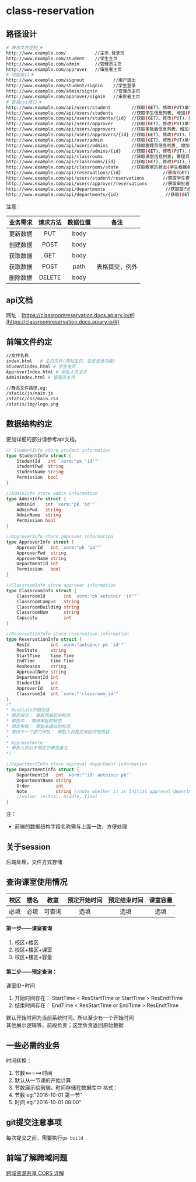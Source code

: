 # class-reservation
## 路径设计
```bash
# 静态文件控制 #
http://www.example.com/           //主页,登录页
http://www.example.com/student    //学生主页
http://www.example.com/admin      //管理员主页
http://www.example.com/approver   //审批者主页
# 功能接口 #
http://www.example.com/signout           //用户退出
http://www.example.com/student/signin    //学生登录
http://www.example.com/admin/signin      //管理员主页
http://www.example.com/approver/signin   //审批者主页
# 数据api接口 #
http://www.example.com/api/users/student        //获取(GET)、修改(PUT)单个学生信息(通过session); 当前登录用户
http://www.example.com/api/users/students       //获取学生信息列表, 增加(POST)学生信息; 管理员权限 
http://www.example.com/api/users/students/{id}  //获取(GET)、修改(PUT)、删除(DELETE)单个学生信息(通过id); 管理员权限
http://www.example.com/api/users/approver       //获取(GET)、修改(PUT)单个审批者信息(通过session); 当前登录用户
http://www.example.com/api/users/approvers      //获取审批者信息列表，增加(POST)审批者信息; 管理员权限
http://www.example.com/api/users/approvers/{id} //获取(GET)、修改(PUT)、删除(DELETE)单个审批者信息(通过id); 管理员权限
http://www.example.com/api/user/admin           //获取(GET)、修改(PUT)单个管理员信息(通过session); 当前登录用户
http://www.example.com/api/users/admins         //获取管理员信息列表, 增加(POST)管理员信息; 管理员权限
http://www.example.com/api/users/admins/{id}    //获取(GET)、修改(PUT)、删除(DELETE)单个管理员信息(通过id); 管理员权限
http://www.example.com/api/classrooms           //获取课室信息列表; 管理员权限
http://www.example.com/api/classrooms/{id}      //获取(GET)、修改(PUT)、删除(DELETE)、增加(POST)单个课室信息;获取为所有人，增删改为管理员权限
http://www.example.com/api/classrooms/state     //获取教室的状态(学生根据各种条件查询可用教室); 学生权限
http://www.example.com/api/reservations/{id}                //获取(GET)、修改(PUT)、删除(DELETE)单个预定信息(通过id); 当前登录用户
http://www.example.com/api/users/student/reservations       //获取学生查询的课室预定信息,增加(POST)课室预定; 当前登录用户
http://www.example.com/api/users/approver/reservations      //获取审批者查询的课室预定信息; 当前登录用户
http://www.example.com/api/departments                       //获取部门信息列表,增加(POST)单个部门信息; 管理员权限
http://www.example.com/api/departments/{id}                  //获取(GET)、修改(PUT)、删除(DELETE)单个课室信息;管理员权限
```

注意：

|业务需求|请求方法|数据位置|备注|
:-:|:-:|:-:|:-:
|更新数据|PUT|body|
|创建数据|POST|body|
|获取数据|GET|body|
|获取数据|POST|path|表格提交，例外|
|删除数据|DELETE|body|

## api文档

网址：[https://classroomreservation.docs.apiary.io/#](https://classroomreservation.docs.apiary.io/#)

## 前端文件约定
```bash
//文件名称
index.html   # 主页文件(网站主页，包含登录功能)
StudentIndex.html # 学生主页
ApproverIndex.html # 审批人员主页
AdminIndex.html # 管理员主页

//静态文件路径,eg:
/static/js/main.js
/static/css/main.css
/statis/img/logo.png
```

## 数据结构约定
更加详细的部分请参考api文档。
```go
// StudentInfo store student information
type StudentInfo struct {
	StudentId   int `xorm:"pk 'id'"`
	StudentPwd  string
	StudentName string
	Permission  bool
}

//AdminInfo store admin information
type AdminInfo struct {
	AdminId    int `xorm:"pk 'id'"`
	AdminPwd   string
	AdminName  string
	Permission bool
}

//ApproverInfo store approver information
type ApproverInfo struct {
	ApproverId   int `xorm:"pk 'id'"`
	ApproverPwd  string
	ApproverName string
	DepartmentId int
	Permission   bool
}

//ClassroomInfo store approver information
type ClassroomInfo struct {
	ClassroomId       int `xorm:"pk autoincr 'id'"`
	ClassroomCampus   string
	ClassroomBuilding string
	ClassroomNum      string
	Capicity          int
}

//ReservationInfo store reservation information
type ReservationInfo struct {
	ResId        int `xorm:"autoincr pk 'id'"`
	ResState     string
	StartTime    time.Time
	EndTime      time.Time
	ResReason    string
	ApprovalNote string
	DepartmentId int
	StudentId    int
	ApproverId   int
	ClassroomId  int `xorm:"'classroom_id'"`
}
/*
* ResState的值包括：
* 预定成功： 审批完成后的标志
* 审批中： 等待审批的标志
* 预定失败： 审批未通过的标志
* 等待下一个部门审批： 审批人员提交审批时的内容.
*
* ApprovalNote:
* 审批人员对于预定的审批备注
*/

//DepartmentInfo store approval department information
type DepartmentInfo struct {
	DepartmentId   int `xorm:"'id' autoincr pk"`
	DepartmentName string
	Order          int
	Note           string //note whether it is Initial approval department or final approval department
	//value: initial, middle, final
}
```
注：<br />
- 前端的数据结构字段名称需与上面一致，方便处理
## 关于session
后端处理，文件方式存储

## 查询课室使用情况
校区|楼名|教室|预定开始时间|预定结束时间|课室容量
:-:|:-:|:-:|:-:|:-:|:-:
必填|必填|可查询 | 选填| 选填| 选填|

#### 第一步——课室查询
1. 校区+楼区
2. 校区+楼区+课室
3. 校区+楼区+容量

#### 第二步——预定查询：
课室ID+时间
1. 开始时间存在： StartTime < ResStartTime or StartTime > ResEndtTime
2. 结束时间存在： EndTime < ResStartTime or EndTime > ResEndtTime

默认开始时间为当前系统时间。所以至少有一个开始时间<br />
其他展示逻辑等，前段负责；这里负责返回原始数据

## 一些必需的业务
时间转换： 
1. 节数<=====>时间
2. 默认从一节课的开始计算
3. 节数展示给前端，时间存储在数据库中
格式：
1. 节数 eg:"2016-10-01 第一节"
2. 时间 eg:"2016-10-01 08:00"

## git提交注意事项
每次提交之前，需要执行`go build .`

## 前端了解跨域问题
[跨域资源共享 CORS 详解](http://www.ruanyifeng.com/blog/2016/04/cors.html)